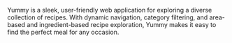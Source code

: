 Yummy is a sleek, user-friendly web application for exploring a diverse collection of recipes. With dynamic navigation, category filtering, and area-based and ingredient-based recipe exploration, Yummy makes it easy to find the perfect meal for any occasion.
